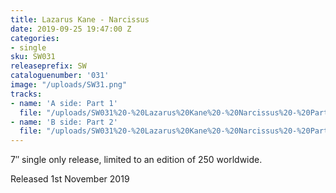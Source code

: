 ```yaml
---
title: Lazarus Kane - Narcissus
date: 2019-09-25 19:47:00 Z
categories:
- single
sku: SW031
releaseprefix: SW
cataloguenumber: '031'
image: "/uploads/SW31.png"
tracks:
- name: 'A side: Part 1'
  file: "/uploads/SW031%20-%20Lazarus%20Kane%20-%20Narcissus%20-%20Part%201.mp3"
- name: 'B side: Part 2'
  file: "/uploads/SW031%20-%20Lazarus%20Kane%20-%20Narcissus%20-%20Part%202.mp3"
---
```


7″ single only release, limited to an edition of 250 worldwide.

Released 1st November 2019